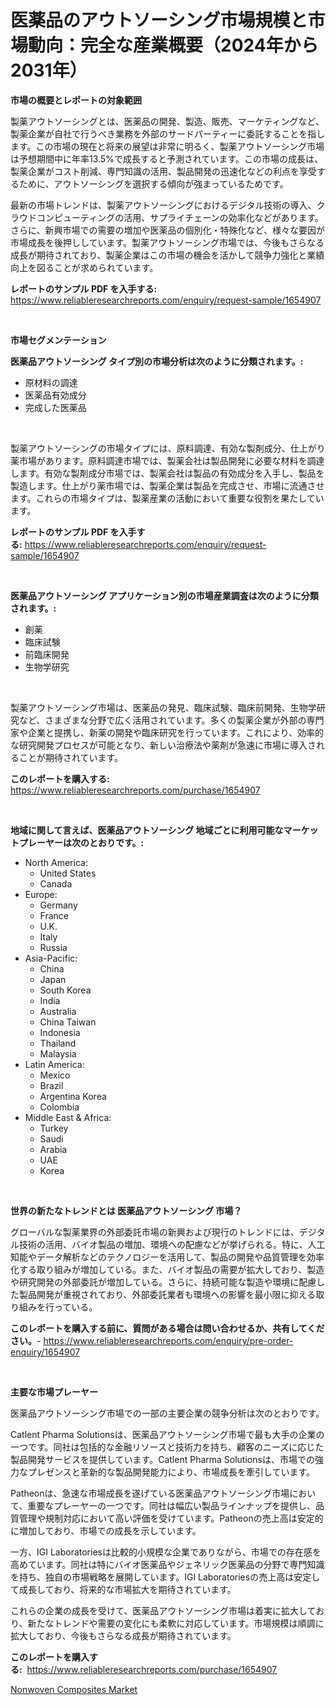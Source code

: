 <p><h1>医薬品のアウトソーシング市場規模と市場動向：完全な産業概要（2024年から2031年）</h1></p><p><strong>市場の概要とレポートの対象範囲</strong></p>
<p><p>製薬アウトソーシングとは、医薬品の開発、製造、販売、マーケティングなど、製薬企業が自社で行うべき業務を外部のサードパーティーに委託することを指します。この市場の現在と将来の展望は非常に明るく、製薬アウトソーシング市場は予想期間中に年率13.5%で成長すると予測されています。この市場の成長は、製薬企業がコスト削減、専門知識の活用、製品開発の迅速化などの利点を享受するために、アウトソーシングを選択する傾向が強まっているためです。</p><p>最新の市場トレンドは、製薬アウトソーシングにおけるデジタル技術の導入、クラウドコンピューティングの活用、サプライチェーンの効率化などがあります。さらに、新興市場での需要の増加や医薬品の個別化・特殊化など、様々な要因が市場成長を後押ししています。製薬アウトソーシング市場では、今後もさらなる成長が期待されており、製薬企業はこの市場の機会を活かして競争力強化と業績向上を図ることが求められています。</p></p>
<p><strong>レポートのサンプル PDF を入手する:</strong> <a href="https://www.reliableresearchreports.com/enquiry/request-sample/1654907">https://www.reliableresearchreports.com/enquiry/request-sample/1654907</a></p>
<p>&nbsp;</p>
<p><strong>市場セグメンテーション</strong></p>
<p><strong>医薬品アウトソーシング タイプ別の市場分析は次のように分類されます。:</strong></p>
<p><ul><li>原材料の調達</li><li>医薬品有効成分</li><li>完成した医薬品</li></ul></p>
<p>&nbsp;</p>
<p><p>製薬アウトソーシングの市場タイプには、原料調達、有効な製剤成分、仕上がり薬市場があります。原料調達市場では、製薬会社は製品開発に必要な材料を調達します。有効な製剤成分市場では、製薬会社は製品の有効成分を入手し、製品を製造します。仕上がり薬市場では、製薬企業は製品を完成させ、市場に流通させます。これらの市場タイプは、製薬産業の活動において重要な役割を果たしています。</p></p>
<p><strong>レポートのサンプル PDF を入手する:</strong>&nbsp;<a href="https://www.reliableresearchreports.com/enquiry/request-sample/1654907">https://www.reliableresearchreports.com/enquiry/request-sample/1654907</a></p>
<p>&nbsp;</p>
<p><strong> 医薬品アウトソーシング アプリケーション別の市場産業調査は次のように分類されます。:</strong></p>
<p><ul><li>創薬</li><li>臨床試験</li><li>前臨床開発</li><li>生物学研究</li></ul></p>
<p>&nbsp;</p>
<p><p>製薬アウトソーシング市場は、医薬品の発見、臨床試験、臨床前開発、生物学研究など、さまざまな分野で広く活用されています。多くの製薬企業が外部の専門家や企業と提携し、新薬の開発や臨床研究を行っています。これにより、効率的な研究開発プロセスが可能となり、新しい治療法や薬剤が急速に市場に導入されることが期待されています。</p></p>
<p><strong>このレポートを購入する:</strong>&nbsp; <a href="https://www.reliableresearchreports.com/purchase/1654907">https://www.reliableresearchreports.com/purchase/1654907</a></p>
<p>&nbsp;</p>
<p><strong>地域に関して言えば、医薬品アウトソーシング 地域ごとに利用可能なマーケットプレーヤーは次のとおりです。:</strong></p>
<p><ul>
    <li>
        North America:
        <ul>
            <li>United States</li>
            <li>Canada</li>
        </ul>
    </li>
    <li>
        Europe:
        <ul>
            <li>Germany</li>
            <li>France</li>
            <li>U.K.</li>
            <li>Italy</li>
            <li>Russia</li>
        </ul>
    </li>
    <li>
        Asia-Pacific:
        <ul>
            <li>China</li>
            <li>Japan</li>
            <li>South Korea</li>
            <li>India</li>
            <li>Australia</li>
            <li>China Taiwan</li>
            <li>Indonesia</li>
            <li>Thailand</li>
            <li>Malaysia</li>
        </ul>
    </li>
    <li>
        Latin America:
        <ul>
            <li>Mexico</li>
            <li>Brazil</li>
            <li>Argentina Korea</li>
            <li>Colombia</li>
        </ul>
    </li>
    <li>
        Middle East & Africa:
        <ul>
            <li>Turkey</li>
            <li>Saudi</li>
            <li>Arabia</li>
            <li>UAE</li>
            <li>Korea</li>
        </ul>
    </li>
    </ul></p>
<p>&nbsp;</p>
<p><strong>世界の新たなトレンドとは 医薬品アウトソーシング 市場？</strong></p>
<p><p>グローバルな製薬業界の外部委託市場の新興および現行のトレンドには、デジタル技術の活用、バイオ製品の増加、環境への配慮などが挙げられる。特に、人工知能やデータ解析などのテクノロジーを活用して、製品の開発や品質管理を効率化する取り組みが増加している。また、バイオ製品の需要が拡大しており、製造や研究開発の外部委託が増加している。さらに、持続可能な製造や環境に配慮した製品開発が重視されており、外部委託業者も環境への影響を最小限に抑える取り組みを行っている。</p></p>
<p><strong>このレポートを購入する前に、質問がある場合は問い合わせるか、共有してください。</strong>- <a href="https://www.reliableresearchreports.com/enquiry/pre-order-enquiry/1654907">https://www.reliableresearchreports.com/enquiry/pre-order-enquiry/1654907</a></p>
<p>&nbsp;</p>
<p><strong>主要な市場プレーヤー</strong></p>
<p><p>医薬品アウトソーシング市場での一部の主要企業の競争分析は次のとおりです。</p><p>Catlent Pharma Solutionsは、医薬品アウトソーシング市場で最も大手の企業の一つです。同社は包括的な金融リソースと技術力を持ち、顧客のニーズに応じた製品開発サービスを提供しています。Catlent Pharma Solutionsは、市場での強力なプレゼンスと革新的な製品開発能力により、市場成長を牽引しています。</p><p>Patheonは、急速な市場成長を遂げている医薬品アウトソーシング市場において、重要なプレーヤーの一つです。同社は幅広い製品ラインナップを提供し、品質管理や規制対応において高い評価を受けています。Patheonの売上高は安定的に増加しており、市場での成長を示しています。</p><p>一方、IGI Laboratoriesは比較的小規模な企業でありながら、市場での存在感を高めています。同社は特にバイオ医薬品やジェネリック医薬品の分野で専門知識を持ち、独自の市場戦略を展開しています。IGI Laboratoriesの売上高は安定して成長しており、将来的な市場拡大を期待されています。</p><p>これらの企業の成長を受けて、医薬品アウトソーシング市場は着実に拡大しており、新たなトレンドや需要の変化にも柔軟に対応しています。市場規模は順調に拡大しており、今後もさらなる成長が期待されています。</p></p>
<p><strong>このレポートを購入する:</strong>&nbsp;&nbsp;<a href="https://www.reliableresearchreports.com/purchase/1654907">https://www.reliableresearchreports.com/purchase/1654907</a></p>
<p><p><a href="https://automatic-knee-4c7.notion.site/Nonwoven-Composites-Market-Research-Report-Provides-Critical-Insights-that-can-help-Shape-Business-D-2775f87f07e24c3faf5374d6752a6313">Nonwoven Composites Market</a></p></p>